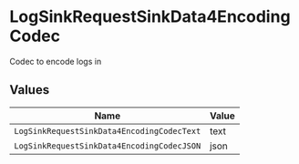 # LogSinkRequestSinkData4EncodingCodec

Codec to encode logs in


## Values

| Name                                       | Value                                      |
| ------------------------------------------ | ------------------------------------------ |
| `LogSinkRequestSinkData4EncodingCodecText` | text                                       |
| `LogSinkRequestSinkData4EncodingCodecJSON` | json                                       |
